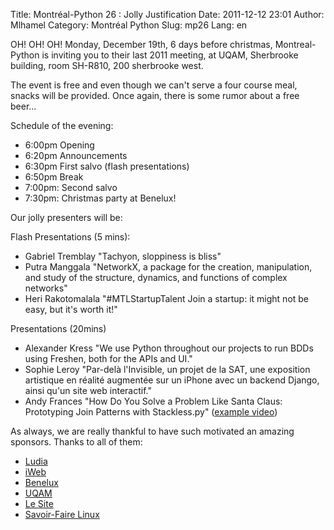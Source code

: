 Title: Montréal-Python 26 : Jolly Justification
Date: 2011-12-12 23:01
Author: Mlhamel
Category: Montréal Python
Slug: mp26
Lang: en

<!--:en-->

OH! OH! OH! Monday, December 19th, 6 days before christmas,
Montreal-Python is inviting you to their last 2011 meeting, at UQAM,
Sherbrooke building, room SH-R810, 200 sherbrooke west.

The event is free and even though we can't serve a four course meal,
snacks will be provided. Once again, there is some rumor about a free
beer...

Schedule of the evening:

-   6:00pm Opening
-   6:20pm Announcements
-   6:30pm First salvo (flash presentations)
-   6:50pm Break
-   7:00pm: Second salvo
-   7:30pm: Christmas party at Benelux!

</p>
Our jolly presenters will be:

Flash Presentations (5 mins):

-   Gabriel Tremblay "Tachyon, sloppiness is bliss"
-   Putra Manggala "NetworkX, a package for the creation, manipulation,
    and study of the structure, dynamics, and functions of complex
    networks"
-   Heri Rakotomalala "\#MTLStartupTalent Join a startup: it might not
    be easy, but it's worth it!"

</p>
Presentations (20mins)

-   Alexander Kress "We use Python throughout our projects to run BDDs
    using Freshen, both for the APIs and UI."
-   Sophie Leroy "Par-delà l'Invisible, un projet de la SAT, une
    exposition artistique en réalité augmentée sur un iPhone avec un
    backend Django, ainsi qu'un site web interactif."
-   Andy Frances "How Do You Solve a Problem Like Santa Claus:
    Prototyping Join Patterns with Stackless.py" ([example video][])

</p>
As always, we are really thankful to have such motivated an amazing
sponsors. Thanks to all of them:

-   [Ludia][]
-   [iWeb][]
-   [Benelux][]
-   [UQAM][]
-   [Le Site][]
-   [Savoir-Faire Linux][]

</p>

  [example video]: http://www.youtube.com/watch?v=pqO6tKN2lc4
  [Ludia]: http://ludia.com/
  [iWeb]: http://iweb.ca/
  [Benelux]: http://www.brasseriebenelux.com/
  [UQAM]: http://uqam.ca/
  [Le Site]: http://lesite.ca/
  [Savoir-Faire Linux]: http://savoirfairelinux.com/
